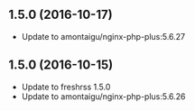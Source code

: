 
## 1.5.0 (2016-10-17)
- Update to amontaigu/nginx-php-plus:5.6.27

## 1.5.0 (2016-10-15)
- Update to freshrss 1.5.0
- Update to amontaigu/nginx-php-plus:5.6.26
